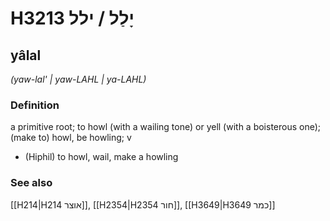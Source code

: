 # H3213 יָלַל / ילל

## yâlal

_(yaw-lal' | yaw-LAHL | ya-LAHL)_

### Definition

a primitive root; to howl (with a wailing tone) or yell (with a boisterous one); (make to) howl, be howling; v

- (Hiphil) to howl, wail, make a howling

### See also

[[H214|H214 אוצר]], [[H2354|H2354 חור]], [[H3649|H3649 כמר]]
